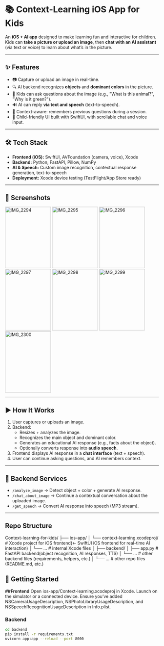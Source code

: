 # 📚 Context-Learning iOS App for Kids

An **iOS + AI app** designed to make learning fun and interactive for children.  
Kids can **take a picture or upload an image**, then **chat with an AI assistant** (via text or voice) to learn about what’s in the picture.  

---

## ✨ Features
- 📷 Capture or upload an image in real-time.
- 🔍 AI backend recognizes **objects** and **dominant colors** in the picture.
- 💬 Kids can ask questions about the image (e.g., "What is this animal?", "Why is it green?").
- 🔊 AI can reply **via text and speech** (text-to-speech).
- 🧠 Context-aware: remembers previous questions during a session.
- 🎨 Child-friendly UI built with SwiftUI, with scrollable chat and voice input.

---

## 🛠️ Tech Stack
- **Frontend (iOS):** SwiftUI, AVFoundation (camera, voice), Xcode
- **Backend:** Python, FastAPI, Pillow, NumPy
- **AI & Speech:** Custom image recognition, contextual response generation, text-to-speech
- **Deployment:** Xcode device testing (TestFlight/App Store ready)

---

## 📸 Screenshots
<img width="150" height="200" alt="IMG_2294" src="https://github.com/user-attachments/assets/da6f2bfd-b8a5-4fbb-9761-219500ae8c9c" />
<img width="150" height="200" alt="IMG_2295" src="https://github.com/user-attachments/assets/101a47de-fd4e-4bc5-8e94-2e87b8a00768" />
<img width="150" height="200" alt="IMG_2296" src="https://github.com/user-attachments/assets/3609e577-51a5-4dca-8938-6cf55eeec102" />
<img width="150" height="200" alt="IMG_2297" src="https://github.com/user-attachments/assets/e2fab88a-7020-430b-8fab-69b1275aedd9" />
<img width="150" height="200" alt="IMG_2298" src="https://github.com/user-attachments/assets/9d7b6654-56f7-4fcc-897b-a7a5e284c905" />
<img width="150" height="200" alt="IMG_2299" src="https://github.com/user-attachments/assets/2def488c-215f-40f9-876a-340d156faab0" />
<img width="150" height="200" alt="IMG_2300" src="https://github.com/user-attachments/assets/4a4b909f-2bc3-472b-b7f8-1bb5c51419fe" />


---

## ▶️ How It Works
1. User captures or uploads an image.
2. Backend:
   - Resizes + analyzes the image.
   - Recognizes the main object and dominant color.
   - Generates an educational AI response (e.g., facts about the object).
   - Optionally converts response into **audio speech**.
3. Frontend displays AI response in a **chat interface** (text + speech).
4. User can continue asking questions, and AI remembers context.

---

## 📂 Backend Services
- `/analyze_image` → Detect object + color + generate AI response.
- `/chat_about_image` → Continue a contextual conversation about the uploaded image.
- `/get_speech` → Convert AI response into speech (MP3 stream).

---

##  Repo Structure

Context-learning-for-kids/
├── ios-app/
│   └── context-learning.xcodeproj/  # Xcode project for iOS frontend(← SwiftUI iOS frontend for real-time AI interaction)
│       └── …                        # internal Xcode files
│
├── backend/
│   ├── app.py                        # FastAPI backend(object recognition, AI responses, TTS)
│   └── …                             # other backend files (requirements, helpers, etc.)
│
└── …                                 # other repo files (README.md, etc.)


## 🚀 Getting Started
**##Frontend**
Open ios-app/Context-learning.xcodeproj in Xcode.
Launch on the simulator or a connected device.
Ensure you’ve added NSCameraUsageDescription, NSPhotoLibraryUsageDescription, and NSSpeechRecognitionUsageDescription in Info.plist.

### Backend
```bash
cd backend
pip install -r requirements.txt
uvicorn app:app --reload --port 8000
